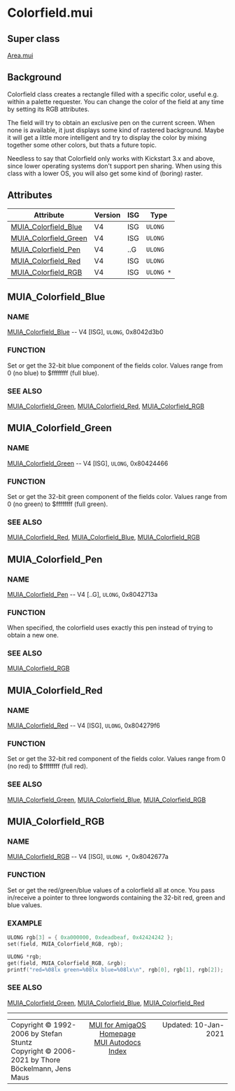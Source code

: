 # Colorfield.mui
## Super class
[Area.mui](MUI_Area.md)
## Background
Colorfield class creates a rectangle filled with a specific color, useful
e.g. within a palette requester. You can change the color of the field at
any time by setting its RGB attributes.

The field will try to obtain an exclusive pen on the current screen. When
none is available, it just displays some kind of rastered background. Maybe
it will get a little more intelligent and try to display the color by mixing
together some other colors, but thats a future topic.

Needless to say that Colorfield only works with Kickstart 3.x and above,
since lower operating systems don't support pen sharing. When using this
class with a lower OS, you will also get some kind of (boring) raster.
## Attributes
Attribute|Version|ISG|Type
---------|-------|---|----
[MUIA_Colorfield_Blue](MUI_Colorfield.md/#MUIA_Colorfield_Blue)|V4|ISG|`ULONG`
[MUIA_Colorfield_Green](MUI_Colorfield.md/#MUIA_Colorfield_Green)|V4|ISG|`ULONG`
[MUIA_Colorfield_Pen](MUI_Colorfield.md/#MUIA_Colorfield_Pen)|V4|..G|`ULONG`
[MUIA_Colorfield_Red](MUI_Colorfield.md/#MUIA_Colorfield_Red)|V4|ISG|`ULONG`
[MUIA_Colorfield_RGB](MUI_Colorfield.md/#MUIA_Colorfield_RGB)|V4|ISG|`ULONG *`

## MUIA_Colorfield_Blue
### NAME
[MUIA_Colorfield_Blue](MUI_Colorfield.md/#MUIA_Colorfield_Blue) -- V4 [ISG], `ULONG`, 0x8042d3b0

### FUNCTION
Set or get the 32-bit blue component of the fields color. Values range from
0 (no blue) to $ffffffff (full blue).

### SEE ALSO
[MUIA_Colorfield_Green](MUI_Colorfield.md/#MUIA_Colorfield_Green), [MUIA_Colorfield_Red](MUI_Colorfield.md/#MUIA_Colorfield_Red), [MUIA_Colorfield_RGB](MUI_Colorfield.md/#MUIA_Colorfield_RGB)

## MUIA_Colorfield_Green
### NAME
[MUIA_Colorfield_Green](MUI_Colorfield.md/#MUIA_Colorfield_Green) -- V4 [ISG], `ULONG`, 0x80424466

### FUNCTION
Set or get the 32-bit green component of the fields color. Values range from
0 (no green) to $ffffffff (full green).

### SEE ALSO
[MUIA_Colorfield_Red](MUI_Colorfield.md/#MUIA_Colorfield_Red), [MUIA_Colorfield_Blue](MUI_Colorfield.md/#MUIA_Colorfield_Blue), [MUIA_Colorfield_RGB](MUI_Colorfield.md/#MUIA_Colorfield_RGB)

## MUIA_Colorfield_Pen
### NAME
[MUIA_Colorfield_Pen](MUI_Colorfield.md/#MUIA_Colorfield_Pen) -- V4 [..G], `ULONG`, 0x8042713a

### FUNCTION
When specified, the colorfield uses exactly this pen instead of trying to
obtain a new one.

### SEE ALSO
[MUIA_Colorfield_RGB](MUI_Colorfield.md/#MUIA_Colorfield_RGB)

## MUIA_Colorfield_Red
### NAME
[MUIA_Colorfield_Red](MUI_Colorfield.md/#MUIA_Colorfield_Red) -- V4 [ISG], `ULONG`, 0x804279f6

### FUNCTION
Set or get the 32-bit red component of the fields color. Values range from 0
(no red) to $ffffffff (full red).

### SEE ALSO
[MUIA_Colorfield_Green](MUI_Colorfield.md/#MUIA_Colorfield_Green), [MUIA_Colorfield_Blue](MUI_Colorfield.md/#MUIA_Colorfield_Blue), [MUIA_Colorfield_RGB](MUI_Colorfield.md/#MUIA_Colorfield_RGB)

## MUIA_Colorfield_RGB
### NAME
[MUIA_Colorfield_RGB](MUI_Colorfield.md/#MUIA_Colorfield_RGB) -- V4 [ISG], `ULONG *`, 0x8042677a

### FUNCTION
Set or get the red/green/blue values of a colorfield all at once. You pass
in/receive a pointer to three longwords containing the 32-bit red, green and
blue values.

### EXAMPLE
```c++
ULONG rgb[3] = { 0xa000000, 0xdeadbeaf, 0x42424242 };
set(field, MUIA_Colorfield_RGB, rgb);

ULONG *rgb;
get(field, MUIA_Colorfield_RGB, &rgb);
printf("red=%08lx green=%08lx blue=%08lx\n", rgb[0], rgb[1], rgb[2]);
```

### SEE ALSO
[MUIA_Colorfield_Green](MUI_Colorfield.md/#MUIA_Colorfield_Green), [MUIA_Colorfield_Blue](MUI_Colorfield.md/#MUIA_Colorfield_Blue), [MUIA_Colorfield_Red](MUI_Colorfield.md/#MUIA_Colorfield_Red)

----
<table class='compact' style='border: none; border-spacing: 0px; margin: 0px' width='100%'>
<tr>
<td style='text-align: left; vertical-align: top' width='33%'>Copyright &copy 1992-2006 by Stefan Stuntz<br>Copyright &copy 2006-2021 by Thore B&ouml;ckelmann, Jens Maus</TD>
<td style='text-align: center; vertical-align: top' width='33%'>
<a href=http://muidev.de>MUI for AmigaOS Homepage</a><br>
<a href=http://muidev.de/wiki/Documentation>MUI Autodocs Index</a>
</td>
<td style='text-align: right; vertical-align: top' width='33%'>Updated: 10-Jan-2021</td>
</tr>
</table>
